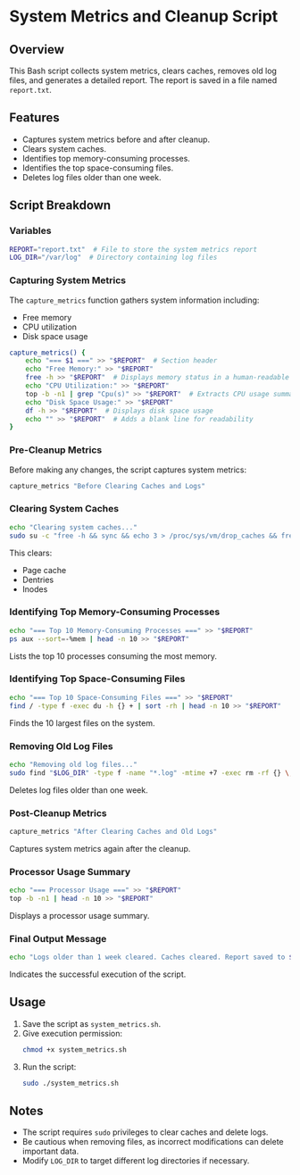 # System Metrics and Cleanup Script

## Overview
This Bash script collects system metrics, clears caches, removes old log files, and generates a detailed report. The report is saved in a file named `report.txt`.

## Features
- Captures system metrics before and after cleanup.
- Clears system caches.
- Identifies top memory-consuming processes.
- Identifies the top space-consuming files.
- Deletes log files older than one week.

## Script Breakdown

### Variables
```bash
REPORT="report.txt"  # File to store the system metrics report
LOG_DIR="/var/log"  # Directory containing log files
```

### Capturing System Metrics
The `capture_metrics` function gathers system information including:
- Free memory
- CPU utilization
- Disk space usage

```bash
capture_metrics() {
    echo "=== $1 ===" >> "$REPORT"  # Section header
    echo "Free Memory:" >> "$REPORT"
    free -h >> "$REPORT"  # Displays memory status in a human-readable format
    echo "CPU Utilization:" >> "$REPORT"
    top -b -n1 | grep "Cpu(s)" >> "$REPORT"  # Extracts CPU usage summary
    echo "Disk Space Usage:" >> "$REPORT"
    df -h >> "$REPORT"  # Displays disk space usage
    echo "" >> "$REPORT"  # Adds a blank line for readability
}
```

### Pre-Cleanup Metrics
Before making any changes, the script captures system metrics:
```bash
capture_metrics "Before Clearing Caches and Logs"
```

### Clearing System Caches
```bash
echo "Clearing system caches..."
sudo su -c "free -h && sync && echo 3 > /proc/sys/vm/drop_caches && free -h" >> "$REPORT"
```
This clears:
- Page cache
- Dentries
- Inodes

### Identifying Top Memory-Consuming Processes
```bash
echo "=== Top 10 Memory-Consuming Processes ===" >> "$REPORT"
ps aux --sort=-%mem | head -n 10 >> "$REPORT"
```
Lists the top 10 processes consuming the most memory.

### Identifying Top Space-Consuming Files
```bash
echo "=== Top 10 Space-Consuming Files ===" >> "$REPORT"
find / -type f -exec du -h {} + | sort -rh | head -n 10 >> "$REPORT"
```
Finds the 10 largest files on the system.

### Removing Old Log Files
```bash
echo "Removing old log files..."
sudo find "$LOG_DIR" -type f -name "*.log" -mtime +7 -exec rm -rf {} \;
```
Deletes log files older than one week.

### Post-Cleanup Metrics
```bash
capture_metrics "After Clearing Caches and Old Logs"
```
Captures system metrics again after the cleanup.

### Processor Usage Summary
```bash
echo "=== Processor Usage ===" >> "$REPORT"
top -b -n1 | head -n 10 >> "$REPORT"
```
Displays a processor usage summary.

### Final Output Message
```bash
echo "Logs older than 1 week cleared. Caches cleared. Report saved to $REPORT."
```
Indicates the successful execution of the script.

## Usage
1. Save the script as `system_metrics.sh`.
2. Give execution permission:
   ```bash
   chmod +x system_metrics.sh
   ```
3. Run the script:
   ```bash
   sudo ./system_metrics.sh
   ``` 

## Notes
- The script requires `sudo` privileges to clear caches and delete logs.
- Be cautious when removing files, as incorrect modifications can delete important data.
- Modify `LOG_DIR` to target different log directories if necessary.

